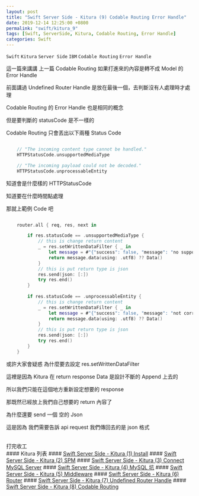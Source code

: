 ```yaml
---
layout: post
title: "Swift Server Side - Kitura (9) Codable Routing Error Handle"
date: 2019-12-14 12:25:00 +0800
permalink: "swift/kitura_9"
tags: [Swift, ServerSide, Kitura, Codable Routing, Error Handle]
categories: Swift
---
```


`Swift` `Kitura` `Server Side` `IBM` `Codable Routing` `Error Handle`

這一篇來講講 上一篇 Codable Routing 如果打進來的內容是轉不成 Model 的 Error Handle

前面講過 Undefined Router Handle 是放在最後一個，去判斷沒有人處理時才處理

Codable Routing 的 Error Handle 也是相同的概念

但是要判斷的 statusCode 是不一樣的

Codable Routing 只會丟出以下兩種 Status Code

``` swift

    // "The incoming content type cannot be handled."
    HTTPStatusCode.unsupportedMediaType

    // "The incoming payload could not be decoded."
    HTTPStatusCode.unprocessableEntity

```

知道會是什麼樣的 HTTPStatusCode

知道要在什麼時間點處理

那就上範例 Code 吧

``` swift 

    router.all { req, res, next in

        if res.statusCode == .unsupportedMediaType {
            // this is change return content
            _ = res.setWrittenDataFilter { _ in
                let message = #"{"success": false, "message": "no support media type"}"#
                return message.data(using: .utf8) ?? Data()
            }
            // this is put return type is json
            res.send(json: [:])
            try res.end()
        }
        
        if res.statusCode == .unprocessableEntity {
            // this is change return content
            _ = res.setWrittenDataFilter { _ in
                let message = #"{"success": false, "message": "not correct request"}"#
                return message.data(using: .utf8) ?? Data()
            }
            // this is put return type is json
            res.send(json: [:])
            try res.end()
        }
    }

```

或許大家會疑惑 為什麼要去設定 res.setWrittenDataFilter

這裡是因為 Kitura 在 return response Data 是設計不斷的 Append 上去的

所以我們只能在這個地方重新設定想要的 response

那既然已經放上我們自己想要的 return 內容了

為什麼還要 send 一個 空的 Json

這是因為 我們需要告訴 api request 我們傳回去的是 json 格式

<br>
打完收工

<br>
#### Kitura 列表
#### <a href="/swift/kitura_1" target="_blank">Swift Server Side - Kitura (1) Install</a>
#### <a href="/swift/kitura_2" target="_blank">Swift Server Side - Kitura (2) SPM</a>
#### <a href="/swift/kitura_3" target="_blank">Swift Server Side - Kitura (3) Connect MySQL Server</a>
#### <a href="/swift/kitura_4" target="_blank">Swift Server Side - Kitura (4) MySQL 坑</a>
#### <a href="/swift/kitura_5" target="_blank">Swift Server Side - Kitura (5) Middleware</a>
#### <a href="/swift/kitura_6" target="_blank">Swift Server Side - Kitura (6) Router</a>
#### <a href="/swift/kitura_7" target="_blank">Swift Server Side - Kitura (7) Undefined Router Handle</a>
#### <a href="/swift/kitura_8" target="_blank">Swift Server Side - Kitura (8) Codable Routing</a>
<br>